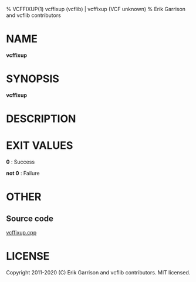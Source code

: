 % VCFFIXUP(1) vcffixup (vcflib) | vcffixup (VCF unknown)
% Erik Garrison and vcflib contributors

# NAME

**vcffixup**

# SYNOPSIS

**vcffixup** <vcf file>

# DESCRIPTION







# EXIT VALUES

**0**
: Success

**not 0**
: Failure

# OTHER

## Source code

[vcffixup.cpp](https://github.com/vcflib/vcflib/blob/master/src/vcffixup.cpp)

# LICENSE

Copyright 2011-2020 (C) Erik Garrison and vcflib contributors. MIT licensed.

<!--
  Created with ./scripts/bin2md.rb scripts/bin2md-template.erb
-->
